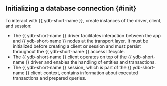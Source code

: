## Initializing a database connection {#init}

To interact with {{ ydb-short-name }}, create instances of the driver, client, and session:

* The {{ ydb-short-name }} driver facilitates interaction between the app and {{ ydb-short-name }} nodes at the transport layer. It must be initialized before creating a client or session and must persist throughout the {{ ydb-short-name }} access lifecycle.
* The {{ ydb-short-name }} client operates on top of the {{ ydb-short-name }} driver and enables the handling of entities and transactions.
* The {{ ydb-short-name }} session, which is part of the {{ ydb-short-name }} client context, contains information about executed transactions and prepared queries.